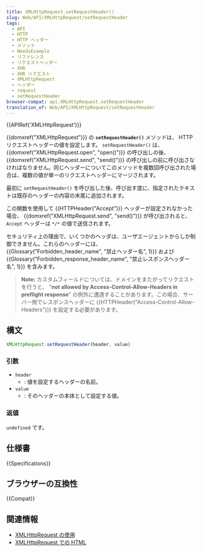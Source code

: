 ```yaml
---
title: XMLHttpRequest.setRequestHeader()
slug: Web/API/XMLHttpRequest/setRequestHeader
tags:
  - API
  - HTTP
  - HTTP ヘッダー
  - メソッド
  - NeedsExample
  - リファレンス
  - リクエストヘッダー
  - XHR
  - XHR リクエスト
  - XMLHttpRequest
  - ヘッダー
  - request
  - setRequestHeader
browser-compat: api.XMLHttpRequest.setRequestHeader
translation_of: Web/API/XMLHttpRequest/setRequestHeader
---
```

{{APIRef('XMLHttpRequest')}}

{{domxref("XMLHttpRequest")}} の **`setRequestHeader()`** メソッドは、 HTTP リクエストヘッダーの値を設定します。 `setRequestHeader()` は、 {{domxref("XMLHttpRequest.open", "open()")}} の呼び出しの後、 {{domxref("XMLHttpRequest.send", "send()")}} の呼び出しの前に呼び出さなければなりません。同じヘッダーについてこのメソッドを複数回呼び出された場合は、複数の値が単一のリクエストヘッダーにマージされます。

最初に `setRequestHeader()` を呼び出した後、呼び出す度に、指定されたテキストは既存のヘッダーの内容の末尾に追加されます。

この関数を使用して {{HTTPHeader("Accept")}} ヘッダーが設定されなかった場合、 {{domxref("XMLHttpRequest.send", "send()")}} が呼び出されると、 `Accept` ヘッダーは `*/*` の値で送信されます。

セキュリティ上の理由で、いくつかのヘッダは、ユーザエージェントからしか制御できません。これらのヘッダーには、 {{Glossary("Forbidden_header_name", "禁止ヘッダー名", 1)}} および {{Glossary("Forbidden_response_header_name", "禁止レスポンスヘッダー名", 1)}} を含みます。

> **Note:** カスタムフィールドについては、ドメインをまたがってリクエストを行うと、 "**not
> allowed by Access-Control-Allow-Headers in preflight response**" の例外に遭遇することがあります。この場合、サーバー側でレスポンスヘッダーに {{HTTPHeader("Access-Control-Allow-Headers")}} を設定する必要があります。

## 構文

```js
XMLHttpRequest.setRequestHeader(header, value)
```

### 引数

- `header`
  - : 値を設定するヘッダーの名前。
- `value`
  - : そのヘッダーの本体として設定する値。

### 返値

`undefined` です。

## 仕様書

{{Specifications}}

## ブラウザーの互換性

{{Compat}}

## 関連情報

- [XMLHttpRequest の使用](/ja/docs/Web/API/XMLHttpRequest/Using_XMLHttpRequest)
- [XMLHttpRequest での HTML](/ja/docs/Web/API/XMLHttpRequest/HTML_in_XMLHttpRequest)
